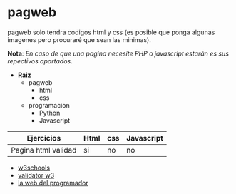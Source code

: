 # pagweb
pagweb solo tendra codigos html y css (es posible que ponga algunas imagenes pero procuraré que sean las minimas).

**Nota**: *En caso de que una pagina necesite PHP o javascript estarán es sus repectivos apartados*.

* **Raiz**
  + pagweb
    - html
    - css
  + programacion
    - Python
    - Javascript

Ejercicios | Html | css | Javascript
-----------|------|-----|------------
Pagina html validad | si | no | no |no


* [w3schools][1] 
* [validator w3][2] 
* [la web del programador][3]

 [1]: http://www.w3schools.com/
 [2]: https://validator.w3.org/
 [3]: http://www.lawebdelprogramador.com/
 
 
